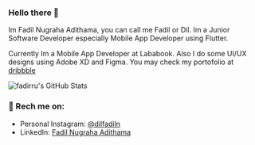 ### Hello there 👋

Im Fadil Nugraha Adithama, you can call me Fadil or Dil.
Im a Junior Software Developer especially Mobile App Developer using Flutter.

Currently Im a Mobile App Developer at Lababook.
Also I do some UI/UX designs using Adobe XD and Figma. You may check my portofolio at [dribbble](https://dribbble.com/fadirru)

![fadirru's GitHub Stats](https://github-readme-stats.vercel.app/api?username=fadirru&&show_icons=true&count_private=true&title_color=6F9EFE&icon_color=A8FE6F&text_color=F0F0FA&bg_color=161616)

### 📧 Rech me on:

- Personal Instagram: [@dilfadiln](https://www.instagram.com/dilfadiln/)
- LinkedIn: [Fadil Nugraha Adithama](https://www.linkedin.com/in/adithamafadil/)
